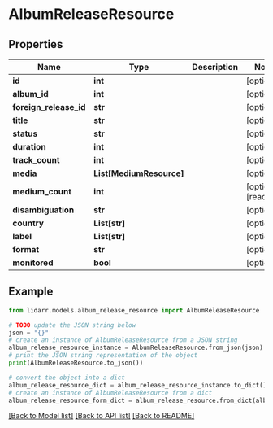 # AlbumReleaseResource


## Properties

Name | Type | Description | Notes
------------ | ------------- | ------------- | -------------
**id** | **int** |  | [optional] 
**album_id** | **int** |  | [optional] 
**foreign_release_id** | **str** |  | [optional] 
**title** | **str** |  | [optional] 
**status** | **str** |  | [optional] 
**duration** | **int** |  | [optional] 
**track_count** | **int** |  | [optional] 
**media** | [**List[MediumResource]**](MediumResource.md) |  | [optional] 
**medium_count** | **int** |  | [optional] [readonly] 
**disambiguation** | **str** |  | [optional] 
**country** | **List[str]** |  | [optional] 
**label** | **List[str]** |  | [optional] 
**format** | **str** |  | [optional] 
**monitored** | **bool** |  | [optional] 

## Example

```python
from lidarr.models.album_release_resource import AlbumReleaseResource

# TODO update the JSON string below
json = "{}"
# create an instance of AlbumReleaseResource from a JSON string
album_release_resource_instance = AlbumReleaseResource.from_json(json)
# print the JSON string representation of the object
print(AlbumReleaseResource.to_json())

# convert the object into a dict
album_release_resource_dict = album_release_resource_instance.to_dict()
# create an instance of AlbumReleaseResource from a dict
album_release_resource_form_dict = album_release_resource.from_dict(album_release_resource_dict)
```
[[Back to Model list]](../README.md#documentation-for-models) [[Back to API list]](../README.md#documentation-for-api-endpoints) [[Back to README]](../README.md)


